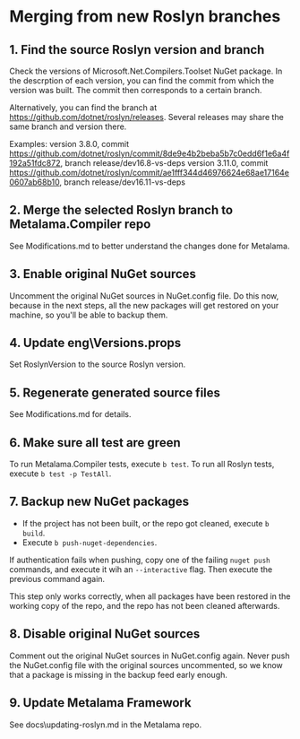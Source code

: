 # Merging from new Roslyn branches

## 1. Find the source Roslyn version and branch

Check the versions of Microsoft.Net.Compilers.Toolset NuGet package. In the descrption of each version, you can find the commit from which the version was built. The commit then corresponds to a certain branch.

Alternatively, you can find the branch at https://github.com/dotnet/roslyn/releases. Several releases may share the same branch and version there.

Examples:
version 3.8.0, commit https://github.com/dotnet/roslyn/commit/8de9e4b2beba5b7c0edd6f1e6a4f192a51fdc872, branch release/dev16.8-vs-deps
version 3.11.0, commit https://github.com/dotnet/roslyn/commit/ae1fff344d46976624e68ae17164e0607ab68b10, branch release/dev16.11-vs-deps

## 2. Merge the selected Roslyn branch to Metalama.Compiler repo

See Modifications.md to better understand the changes done for Metalama.

## 3. Enable original NuGet sources

Uncomment the original NuGet sources in NuGet.config file.
Do this now, because in the next steps, all the new packages will get restored on your machine,
so you'll be able to backup them.

## 4. Update eng\Versions.props

Set RoslynVersion to the source Roslyn version.

## 5. Regenerate generated source files

See Modifications.md for details.

## 6. Make sure all test are green

To run Metalama.Compiler tests, execute `b test`.
To run all Roslyn tests, execute `b test -p TestAll`.

## 7. Backup new NuGet packages

- If the project has not been built, or the repo got cleaned, execute `b build`.
- Execute `b push-nuget-dependencies`.

If authentication fails when pushing, copy one of the failing `nuget push` commands, and execute it wih an `--interactive` flag. Then execute the previous command again.

This step only works correctly, when all packages have been restored in the working copy of the repo, and the repo has not been cleaned afterwards.

## 8. Disable original NuGet sources

Comment out the original NuGet sources in NuGet.config again.
Never push the NuGet.config file with the original sources uncommented, so we know that a package is missing in the backup feed early enough.

## 9. Update Metalama Framework

See docs\updating-roslyn.md in the Metalama repo.